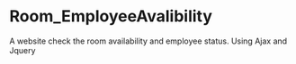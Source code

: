 # Room_EmployeeAvalibility
A website check the room availability and employee status. Using Ajax and Jquery
